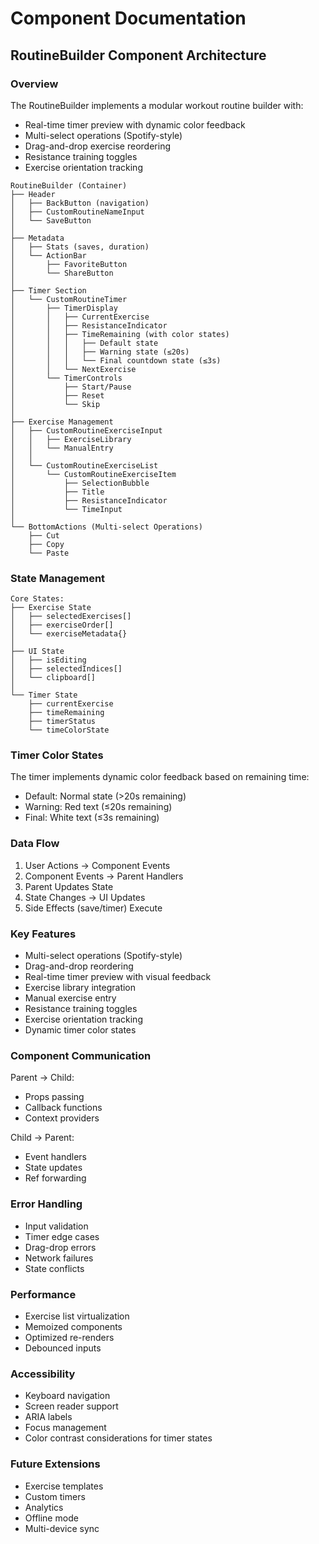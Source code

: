 # Component Documentation

## RoutineBuilder Component Architecture

### Overview
The RoutineBuilder implements a modular workout routine builder with:
- Real-time timer preview with dynamic color feedback
- Multi-select operations (Spotify-style)
- Drag-and-drop exercise reordering
- Resistance training toggles
- Exercise orientation tracking

```
RoutineBuilder (Container)
├── Header
│   ├── BackButton (navigation)
│   ├── CustomRoutineNameInput
│   └── SaveButton
│
├── Metadata
│   ├── Stats (saves, duration)
│   └── ActionBar
│       ├── FavoriteButton
│       └── ShareButton
│
├── Timer Section
│   └── CustomRoutineTimer
│       ├── TimerDisplay
│       │   ├── CurrentExercise
│       │   ├── ResistanceIndicator
│       │   ├── TimeRemaining (with color states)
│       │   │   ├── Default state
│       │   │   ├── Warning state (≤20s)
│       │   │   └── Final countdown state (≤3s)
│       │   └── NextExercise
│       └── TimerControls
│           ├── Start/Pause
│           ├── Reset
│           └── Skip
│
├── Exercise Management
│   ├── CustomRoutineExerciseInput
│   │   ├── ExerciseLibrary
│   │   └── ManualEntry
│   │
│   └── CustomRoutineExerciseList
│       └── CustomRoutineExerciseItem
│           ├── SelectionBubble
│           ├── Title
│           ├── ResistanceIndicator
│           └── TimeInput
│
└── BottomActions (Multi-select Operations)
    ├── Cut
    ├── Copy
    └── Paste
```

### State Management
```
Core States:
├── Exercise State
│   ├── selectedExercises[]
│   ├── exerciseOrder[]
│   └── exerciseMetadata{}
│
├── UI State
│   ├── isEditing
│   ├── selectedIndices[]
│   └── clipboard[]
│
└── Timer State
    ├── currentExercise
    ├── timeRemaining
    ├── timerStatus
    └── timeColorState
```

### Timer Color States
The timer implements dynamic color feedback based on remaining time:
- Default: Normal state (>20s remaining)
- Warning: Red text (≤20s remaining)
- Final: White text (≤3s remaining)

### Data Flow
1. User Actions → Component Events
2. Component Events → Parent Handlers
3. Parent Updates State
4. State Changes → UI Updates
5. Side Effects (save/timer) Execute

### Key Features
- Multi-select operations (Spotify-style)
- Drag-and-drop reordering
- Real-time timer preview with visual feedback
- Exercise library integration
- Manual exercise entry
- Resistance training toggles
- Exercise orientation tracking
- Dynamic timer color states

### Component Communication
Parent → Child:
- Props passing
- Callback functions
- Context providers

Child → Parent:
- Event handlers
- State updates
- Ref forwarding

### Error Handling
- Input validation
- Timer edge cases
- Drag-drop errors
- Network failures
- State conflicts

### Performance
- Exercise list virtualization
- Memoized components
- Optimized re-renders
- Debounced inputs

### Accessibility
- Keyboard navigation
- Screen reader support
- ARIA labels
- Focus management
- Color contrast considerations for timer states

### Future Extensions
- Exercise templates
- Custom timers
- Analytics
- Offline mode
- Multi-device sync
